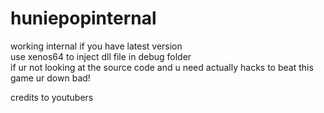 # huniepopinternal
working internal if you have latest version\
use xenos64 to inject dll file in debug folder\
if ur not looking at the source code and u need actually hacks to beat this game ur down bad!



credits to youtubers
